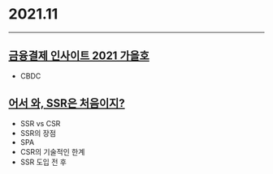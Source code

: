 # 2021.11

------

## [금융결제 인사이트 2021 가을호](https://www.kftc.or.kr/kftc/data/EgovkftcDataDetail.do)

- CBDC

## [어서 와, SSR은 처음이지?](https://d2.naver.com/helloworld/7804182)

- SSR vs CSR
- SSR의 장점
- SPA
- CSR의 기술적인 한계
- SSR 도입 전 후



